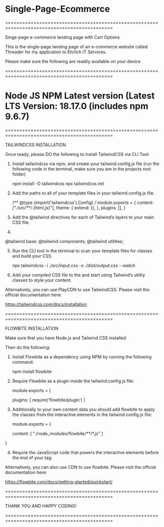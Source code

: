 # Single-Page-Ecommerce

============================================================================================

Singe-page e-commerce landing page with Cart Options 

This is the single-page landing page of an e-commerce website called Threader for my application to Ehrlich IT Services.

Please make sure the following are readily available on your device

============================================================================================

# Node JS NPM Latest version (Latest LTS Version: 18.17.0 (includes npm 9.6.7)

============================================================================================

TAILWINDCSS INSTALLATION

Once ready, please DO the following to install TailwindCSS via CLI Tool:

1. Install tailwindcss via npm, and create your tailwind.config.js file (run the following code in the terminal, make sure you are in the projects root folder)

   npm install -D tailwindcss
   npx tailwindcss init

2. Add the paths to all of your template files in your tailwind.config.js file.
       
    /** @type {import('tailwindcss').Config} */
    module.exports = {
      content: ["./src/**/*.{html,js}"],
      theme: {
        extend: {},
      },
      plugins: [],
    }

3. Add the @tailwind directives for each of Tailwind’s layers to your main CSS file.
4. 
  @tailwind base;
  @tailwind components;
  @tailwind utilities;

5. Run the CLI tool in the terminal to scan your template files for classes and build your CSS.

   npx tailwindcss -i ./src/input.css -o ./dist/output.css --watch

4. Add your compiled CSS file to the <head> and start using Tailwind’s utility classes to style your content.

Alternatively, you can use PlayCDN to use TailwindCSS. Please visit the official documentation here:

https://tailwindcss.com/docs/installation


============================================================================================

FLOWBITE INSTALLATION

Make sure that you have Node.js and Tailwind CSS installed.

Then do the following:

1. Install Flowbite as a dependency using NPM by running the following command:

   npm install flowbite

2. Require Flowbite as a plugin inside the tailwind.config.js file:
   
     module.exports = {

    plugins: [
        require('flowbite/plugin')
    ]

3. Additionally to your own content data you should add flowbite to apply the classes from the interactive elements in the tailwind.config.js file:

   module.exports = {

    content: [
        "./node_modules/flowbite/**/*.js"
    ]

}

4. Require the JavaScript code that powers the interactive elements before the end of your <body> tag:
   
   <script src="../path/to/flowbite/dist/flowbite.min.js"></script>

Alternatively, you can also use CDN to use flowbite. Please visit the official documentation here:

https://flowbite.com/docs/getting-started/quickstart/

============================================================================================

THANK YOU AND HAPPY CODING!

============================================================================================


